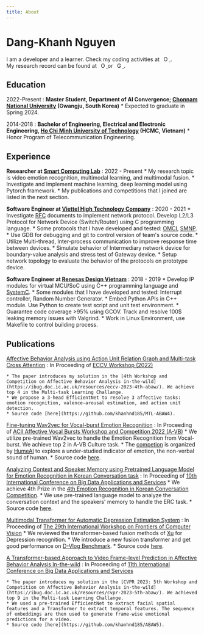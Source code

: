 ```yaml
---
title: About
---
```


Dang-Khanh Nguyen
============

I am a developer and a learner. Check my coding activities at <a
    id="cy-effective-github-url"
    class="underline"
     href="https://github.com/khanhnd185"
     target="orcid.widget"
     rel="me noopener noreferrer"
     style="vertical-align: top">
     <img
        src="https://cdn-icons-png.flaticon.com/512/25/25231.png"
        style="width: 1em; margin-inline-start: 0.5em"
        alt="ORCID iD icon"/>
    </a>.
<br>
My research record can be found at <a
    id="cy-effective-orcid-url"
    class="underline"
     href="https://orcid.org/0000-0002-7459-7095"
     target="orcid.widget"
     rel="me noopener noreferrer"
     style="vertical-align: top">
     <img
        src="https://orcid.org/sites/default/files/images/orcid_16x16.png"
        style="width: 1em; margin-inline-start: 0.5em"
        alt="ORCID iD icon"/>
    </a> or <a
    id="cy-effective-scholar-url"
    class="underline"
     href="https://scholar.google.com/citations?user=5AdBep8AAAAJ"
     target="orcid.widget"
     rel="me noopener noreferrer"
     style="vertical-align: top">
     <img
        src="https://upload.wikimedia.org/wikipedia/commons/c/c7/Google_Scholar_logo.svg"
        style="width: 1em; margin-inline-start: 0.5em"
        alt="Google Scholar icon"/>
    </a>.

Education
---------

2022-Present
:   **Master Student, Department of AI Convergence; [Chonnam National University](https://international.jnu.ac.kr/) (Gwangju, South Korea)**
    * Expected to graduate in Spring 2024.

2014-2018
:   **Bachelor of Engineering, Electrical and Electronic Engineering, [Ho Chi Minh University of Technology](https://hcmut.edu.vn/en) (HCMC, Vietnam)**
    * Honor Program of Telecommunication Engineering.

Experience
----------

**Researcher at [Smart Computing Lab](http://sclab.jnu.ac.kr/)**
:   2022 - Present
    * My research topic is video emotion recognition, multimodal learning, and multimodal fusion.
    * Investigate and implement machine learning, deep learning model using Pytorch framework.
    * My publications and competitions that I joined are listed in the next section.

**Software Engineer at [Viettel High Technology Company](https://viettelhightech.vn/)**
:   2020 - 2021
    * Investigate [RFC](https://en.wikipedia.org/wiki/Request_for_Comments) documents to implement network protocol. Develop L2/L3  Protocol for Network Device (Switch/Router) using C programming language.
    * Some protocols that I have developed and tested: [OMCI](https://en.wikipedia.org/wiki/G.988), [SMNP](https://www.rfc-editor.org/rfc/rfc3413.html).
    * Use GDB for debugging and git to control version of team's source code.
    * Utilize Multi-thread, Inter-process communication to improve response time between devices.
    * Simulate behavior of Intermediary network device for boundary-value analysis and stress test of Gateway device.
    * Setup network topology to evaluate the behavior of the protocols on prototype device.

**Software Engineer at [Renesas Design Vietnam](http://vietnam.renesas.com/)**
:   2018 - 2019
    * Develop IP modules for virtual MCU/SoC using C++ programming language and [SystemC](https://systemc.org/overview/systemc/).
    * Some modules that I have developed and tested: Interrupt controller, Random Number Generator.
    * Embed Python APIs in C++ module. Use Python to create test script and unit test environment.
    * Guarantee code coverage >95% using GCOV. Track and resolve 100$ leaking memory issues with Valgrind.
    * Work in Linux Environment, use Makefile to control building process.


Publications
--------------------

[Affective Behavior Analysis using Action Unit Relation Graph and Multi-task Cross Attention](https://arxiv.org/abs/2207.10293)
:   In Proceeding of [ECCV Workshop (2022)](https://link.springer.com/chapter/10.1007/978-3-031-25075-0_10)

    * The paper introduces my solution in the [4th Workshop and Competition on Affective Behavior Analysis in-the-wild](https://ibug.doc.ic.ac.uk/resources/eccv-2023-4th-abaw/). We achieve top 4 in the Multi-task Learning Challange.
    * We propose a 3-head EfficientNet to resolve 3 affective tasks: emotion recognition, valence-arousal estimation, and action unit detection.
    * Source code [here](https://github.com/khanhnd185/MTL-ABAW4).

[Fine-tuning Wav2vec for Vocal-burst Emotion Recognition](https://arxiv.org/abs/2210.00263)
:   In Proceeding of [ACII Affective Vocal Bursts Workshop and Competition 2022 (A-VB)](https://arxiv.org/abs/2210.15754)
    * We utilize pre-trained Wav2vec to handle the Emotion Recognition from Vocal-burst. We achieve top 2 in A-VB Culture task.
    * The [competion](https://www.competitions.hume.ai/avb2022) is organized by [HumeAI](https://hume.ai/) to explore a under-studied indicator of emotion, the non-verbal sound of human.
    * Source code [here](https://github.com/khanhnd185/AVB2022).

[Analyzing Context and Speaker Memory using Pretrained Language Model for Emotion Recognition in Korean Conversation task](http://netkers5.cafe24.com/bigdas2022/assets/program/BIGDAS2022%20Proceeding.pdf)
:   In Proceeding of [10th International Conference on Big Data Applications and Services](http://kbigdata.or.kr/bigdas2022/)
    * We achieve 4th Prize in the [4th Emotion Recognition in Korean Conversation Competition](https://sites.google.com/view/kerc2022/).
    * We use pre-trained language model to analyze the conversation context and the speakers' memory to handle the ERC task.
    * Source code [here](https://github.com/khanhnd185/KERC22).

[Multimodal Transformer for Automatic Depression Estimation System](https://iwfcv2023.github.io/assets/Poster/P2-7%20Multimodal%20Transformer%20for%20Automatic%20Depression%20Estimation%20System_Khanh%20Nguyen.pdf)
:   In Proceeding of [The 29th International Workshop on Frontiers of Computer Vision](https://iwfcv2023.github.io/)
    * We reviewed the transformer-based fusion methods of [Xu](https://arxiv.org/abs/2206.06488) for Depression recognition.
    * We introduce a new fusion transformer and get good performance on [D-Vlog Benchmark](https://ojs.aaai.org/index.php/AAAI/article/view/21483).
    * Source code [here](https://github.com/khanhnd185/Transformer-fusion).

[A Transformer-based Approach to Video Frame-level Prediction in Affective Behavior Analysis In-the-wild](https://arxiv.org/abs/2303.09293)
:   In Proceeding of [11th International Conference on Big Data Applications and Services](http://www.kbigdata.or.kr/bigdas2023/index.html)

    * The paper introduces my solution in the [CVPR 2023: 5th Workshop and Competition on Affective Behavior Analysis in-the-wild](https://ibug.doc.ic.ac.uk/resources/cvpr-2023-5th-abaw/). We achieved top 9 in the Multi-task Learning Challange.
    * We used a pre-trained EfficientNet to extract facial spatial features and a Transformer to extract temporal features. The sequence of embeddings are then used to generate frame-wise emotional predictions for a video.
    * Source code [here](https://github.com/khanhnd185/ABAW5).
